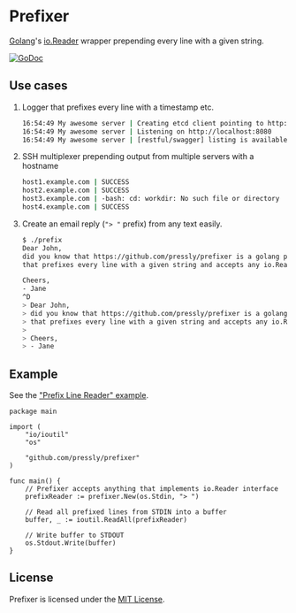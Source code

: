 # Prefixer
[Golang](http://golang.org/)'s [io.Reader](http://golang.org/pkg/io/#Reader) wrapper prepending every line with a given string.

[![GoDoc](https://godoc.org/github.com/pressly/prefixer?status.png)](https://godoc.org/github.com/pressly/prefixer)

## Use cases
1. Logger that prefixes every line with a timestamp etc.
    ```bash
    16:54:49 My awesome server | Creating etcd client pointing to http://localhost:4001
    16:54:49 My awesome server | Listening on http://localhost:8080
    16:54:49 My awesome server | [restful/swagger] listing is available at 127.0.0.1:8080/swaggerapi
    ```

2. SSH multiplexer prepending output from multiple servers with a hostname
    ```bash
    host1.example.com | SUCCESS
    host2.example.com | SUCCESS
    host3.example.com | -bash: cd: workdir: No such file or directory
    host4.example.com | SUCCESS
    ```

3. Create an email reply (`"> "` prefix) from any text easily.
    ```bash
    $ ./prefix 
    Dear John,               
    did you know that https://github.com/pressly/prefixer is a golang pkg
    that prefixes every line with a given string and accepts any io.Reader?

    Cheers,
    - Jane
    ^D     
    > Dear John,               
    > did you know that https://github.com/pressly/prefixer is a golang pkg
    > that prefixes every line with a given string and accepts any io.Reader?
    > 
    > Cheers,
    > - Jane
    ```

## Example

See the ["Prefix Line Reader" example](./example).

```
package main

import (
    "io/ioutil"
    "os"

    "github.com/pressly/prefixer"
)

func main() {
    // Prefixer accepts anything that implements io.Reader interface
    prefixReader := prefixer.New(os.Stdin, "> ")

    // Read all prefixed lines from STDIN into a buffer
    buffer, _ := ioutil.ReadAll(prefixReader)

    // Write buffer to STDOUT
    os.Stdout.Write(buffer)
}
```

## License
Prefixer is licensed under the [MIT License](./LICENSE).
